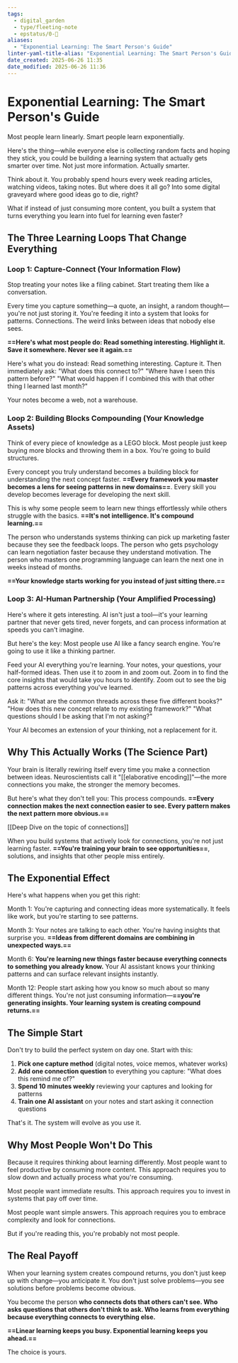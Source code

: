 ```yaml
---
tags:
  - digital_garden
  - type/fleeting-note
  - epstatus/0-🌰
aliases:
  - "Exponential Learning: The Smart Person's Guide"
linter-yaml-title-alias: "Exponential Learning: The Smart Person's Guide"
date_created: 2025-06-26 11:35
date_modified: 2025-06-26 11:36
---
```

# Exponential Learning: The Smart Person's Guide

Most people learn linearly. Smart people learn exponentially.

Here's the thing—while everyone else is collecting random facts and hoping they stick, you could be building a learning system that actually gets smarter over time. Not just more information. Actually smarter.

Think about it. You probably spend hours every week reading articles, watching videos, taking notes. But where does it all go? Into some digital graveyard where good ideas go to die, right?

What if instead of just consuming more content, you built a system that turns everything you learn into fuel for learning even faster?

## The Three Learning Loops That Change Everything

### Loop 1: Capture-Connect (Your Information Flow)

Stop treating your notes like a filing cabinet. Start treating them like a conversation.

Every time you capture something—a quote, an insight, a random thought—you're not just storing it. You're feeding it into a system that looks for patterns. Connections. The weird links between ideas that nobody else sees.

**==Here's what most people do: Read something interesting. Highlight it. Save it somewhere. Never see it again.==**

Here's what you do instead: Read something interesting. Capture it. 
Then immediately ask: "What does this connect to?" "Where have I seen this pattern before?" "What would happen if I combined this with that other thing I learned last month?"

Your notes become a web, not a warehouse.

### Loop 2: Building Blocks Compounding (Your Knowledge Assets)

Think of every piece of knowledge as a LEGO block. Most people just keep buying more blocks and throwing them in a box. You're going to build structures.

Every concept you truly understand becomes a building block for understanding the next concept faster. **==Every framework you master becomes a lens for seeing patterns in new domains==**. Every skill you develop becomes leverage for developing the next skill.

This is why some people seem to learn new things effortlessly while others struggle with the basics. **==It's not intelligence. It's compound learning.==**

The person who understands systems thinking can pick up marketing faster because they see the feedback loops. The person who gets psychology can learn negotiation faster because they understand motivation. The person who masters one programming language can learn the next one in weeks instead of months.

**==Your knowledge starts working for you instead of just sitting there.==**

### Loop 3: AI-Human Partnership (Your Amplified Processing)

Here's where it gets interesting. AI isn't just a tool—it's your learning partner that never gets tired, never forgets, and can process information at speeds you can't imagine.

But here's the key: Most people use AI like a fancy search engine. You're going to use it like a thinking partner.

Feed your AI everything you're learning. Your notes, your questions, your half-formed ideas. Then use it to zoom in and zoom out. Zoom in to find the core insights that would take you hours to identify. Zoom out to see the big patterns across everything you've learned.

Ask it: "What are the common threads across these five different books?" "How does this new concept relate to my existing framework?" "What questions should I be asking that I'm not asking?"

Your AI becomes an extension of your thinking, not a replacement for it.

## Why This Actually Works (The Science Part)

Your brain is literally rewiring itself every time you make a connection between ideas. Neuroscientists call it "[[elaborative encoding]]"—the more connections you make, the stronger the memory becomes.

But here's what they don't tell you: This process compounds. **==Every connection makes the next connection easier to see. Every pattern makes the next pattern more obvious.==**

[[Deep Dive on the topic of connections]]

When you build systems that actively look for connections, you're not just learning faster. **==You're training your brain to see opportunities==**, solutions, and insights that other people miss entirely.

## The Exponential Effect

Here's what happens when you get this right:

Month 1: You're capturing and connecting ideas more systematically. It feels like work, but you're starting to see patterns.

Month 3: Your notes are talking to each other. You're having insights that surprise you. **==Ideas from different domains are combining in unexpected ways.==**

Month 6: **You're learning new things faster because everything connects to something you already know.** Your AI assistant knows your thinking patterns and can surface relevant insights instantly.

Month 12: People start asking how you know so much about so many different things. You're not just consuming information—**==you're generating insights. Your learning system is creating compound returns.==**

## The Simple Start

Don't try to build the perfect system on day one. Start with this:

1. **Pick one capture method** (digital notes, voice memos, whatever works)
2. **Add one connection question** to everything you capture: "What does this remind me of?"
3. **Spend 10 minutes weekly** reviewing your captures and looking for patterns
4. **Train one AI assistant** on your notes and start asking it connection questions

That's it. The system will evolve as you use it.

## Why Most People Won't Do This

Because it requires thinking about learning differently. Most people want to feel productive by consuming more content. This approach requires you to slow down and actually process what you're consuming.

Most people want immediate results. This approach requires you to invest in systems that pay off over time.

Most people want simple answers. This approach requires you to embrace complexity and look for connections.

But if you're reading this, you're probably not most people.

## The Real Payoff

When your learning system creates compound returns, you don't just keep up with change—you anticipate it. You don't just solve problems—you see solutions before problems become obvious.

You become the person **who connects dots that others can't see. Who asks questions that others don't think to ask. Who learns from everything because everything connects to everything else.**

**==Linear learning keeps you busy. Exponential learning keeps you ahead.==**

The choice is yours.